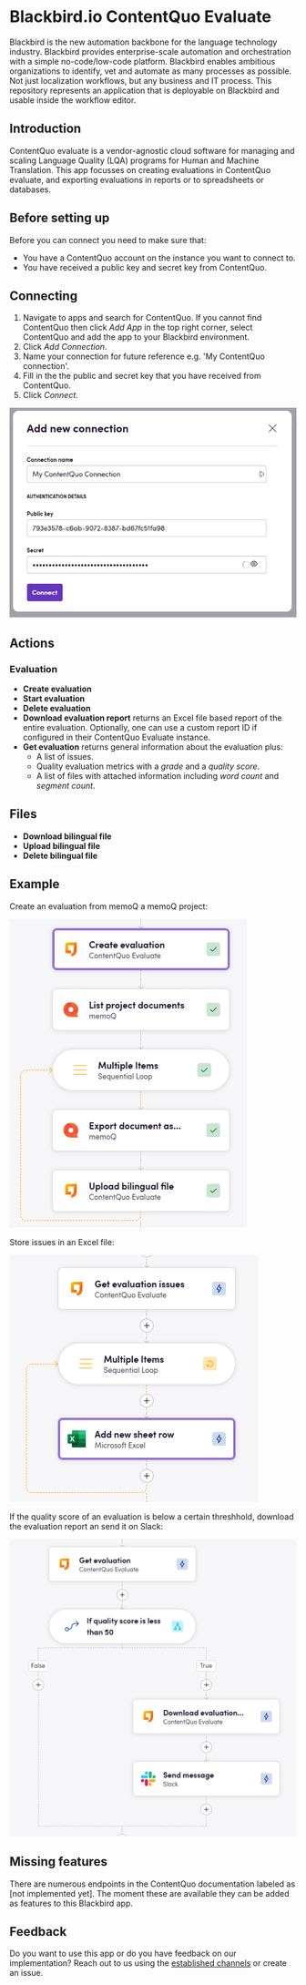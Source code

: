 # Blackbird.io ContentQuo Evaluate

Blackbird is the new automation backbone for the language technology industry. Blackbird provides enterprise-scale automation and orchestration with a simple no-code/low-code platform. Blackbird enables ambitious organizations to identify, vet and automate as many processes as possible. Not just localization workflows, but any business and IT process. This repository represents an application that is deployable on Blackbird and usable inside the workflow editor.

## Introduction

<!-- begin docs -->

ContentQuo evaluate is a vendor-agnostic cloud software for managing and scaling Language Quality (LQA) programs for Human and Machine Translation. This app focusses on creating evaluations in ContentQuo evaluate, and exporting evaluations in reports or to spreadsheets or databases.

## Before setting up

Before you can connect you need to make sure that:

- You have a ContentQuo account on the instance you want to connect to.
- You have received a public key and secret key from ContentQuo.

## Connecting

1. Navigate to apps and search for ContentQuo. If you cannot find ContentQuo then click _Add App_ in the top right corner, select ContentQuo and add the app to your Blackbird environment.
2. Click _Add Connection_.
3. Name your connection for future reference e.g. 'My ContentQuo connection'.
4. Fill in the the public and secret key that you have received from ContentQuo.
5. Click _Connect_.

![1705419776657](image/README/1705419776657.png)

## Actions

### Evaluation

- **Create evaluation**
- **Start evaluation**
- **Delete evaluation**
- **Download evaluation report** returns an Excel file based report of the entire evaluation. Optionally, one can use a custom report ID if configured in their ContentQuo Evaluate instance.
- **Get evaluation** returns general information about the evaluation plus:
  - A list of issues.
  - Quality evaluation metrics with a _grade_ and a _quality score_.
  - A list of files with attached information including _word count_ and _segment count_.

## Files

- **Download bilingual file**
- **Upload bilingual file**
- **Delete bilingual file**

## Example

Create an evaluation from memoQ a memoQ project:

![1705420501260](image/README/1705420501260.png)

Store issues in an Excel file:

![1705420538988](image/README/1705420538988.png)

If the quality score of an evaluation is below a certain threshhold, download the evaluation report an send it on Slack:

![1705580633329](image/README/1705580633329.png)

## Missing features

There are numerous endpoints in the ContentQuo documentation labeled as [not implemented yet]. The moment these are available they can be added as features to this Blackbird app.

## Feedback

Do you want to use this app or do you have feedback on our implementation? Reach out to us using the [established channels](https://www.blackbird.io/) or create an issue.

<!-- end docs -->
